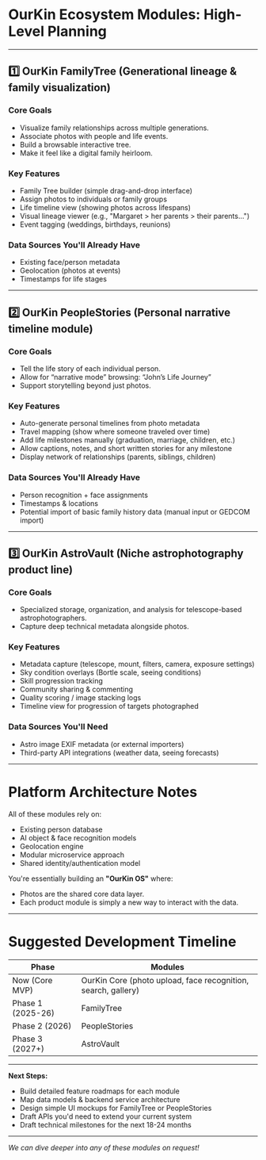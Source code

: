 
# OurKin Ecosystem Modules: High-Level Planning

---

## 1️⃣ OurKin FamilyTree (Generational lineage & family visualization)

### Core Goals
- Visualize family relationships across multiple generations.
- Associate photos with people and life events.
- Build a browsable interactive tree.
- Make it feel like a digital family heirloom.

### Key Features
- Family Tree builder (simple drag-and-drop interface)
- Assign photos to individuals or family groups
- Life timeline view (showing photos across lifespans)
- Visual lineage viewer (e.g., "Margaret > her parents > their parents...")
- Event tagging (weddings, birthdays, reunions)

### Data Sources You'll Already Have
- Existing face/person metadata  
- Geolocation (photos at events)  
- Timestamps for life stages

---

## 2️⃣ OurKin PeopleStories (Personal narrative timeline module)

### Core Goals
- Tell the life story of each individual person.
- Allow for “narrative mode” browsing: “John’s Life Journey”
- Support storytelling beyond just photos.

### Key Features
- Auto-generate personal timelines from photo metadata
- Travel mapping (show where someone traveled over time)
- Add life milestones manually (graduation, marriage, children, etc.)
- Allow captions, notes, and short written stories for any milestone
- Display network of relationships (parents, siblings, children)

### Data Sources You'll Already Have
- Person recognition + face assignments
- Timestamps & locations
- Potential import of basic family history data (manual input or GEDCOM import)

---

## 3️⃣ OurKin AstroVault (Niche astrophotography product line)

### Core Goals
- Specialized storage, organization, and analysis for telescope-based astrophotographers.
- Capture deep technical metadata alongside photos.

### Key Features
- Metadata capture (telescope, mount, filters, camera, exposure settings)
- Sky condition overlays (Bortle scale, seeing conditions)
- Skill progression tracking
- Community sharing & commenting
- Quality scoring / image stacking logs
- Timeline view for progression of targets photographed

### Data Sources You'll Need
- Astro image EXIF metadata (or external importers)
- Third-party API integrations (weather data, seeing forecasts)

---

# Platform Architecture Notes

All of these modules rely on:

- Existing person database
- AI object & face recognition models
- Geolocation engine
- Modular microservice approach
- Shared identity/authentication model

You're essentially building an **"OurKin OS"** where:

- Photos are the shared core data layer.
- Each product module is simply a new way to interact with the data.

---

# Suggested Development Timeline

| Phase | Modules |
|-------|---------|
| Now (Core MVP) | OurKin Core (photo upload, face recognition, search, gallery) |
| Phase 1 (2025-26) | FamilyTree |
| Phase 2 (2026) | PeopleStories |
| Phase 3 (2027+) | AstroVault |

---

**Next Steps:**

- Build detailed feature roadmaps for each module  
- Map data models & backend service architecture  
- Design simple UI mockups for FamilyTree or PeopleStories  
- Draft APIs you'd need to extend your current system  
- Draft technical milestones for the next 18-24 months

---

*We can dive deeper into any of these modules on request!*
